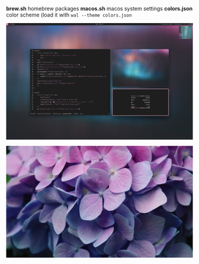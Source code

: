 **brew.sh** homebrew packages
**macos.sh** macos system settings
**colors.json** color scheme (load it with `wal --theme colors.json`

![screenshot](screenshot.jpg)

![wallpaper](wallpaper.png)
